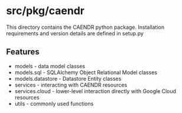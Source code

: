 src/pkg/caendr
=============================================================================

This directory contains the CAENDR python package. Installation requirements and version details are defined in setup.py

Features
-----------------------------------------------------------------------------

- models - data model classes
- models.sql - SQLAlchemy Object Relational Model classes
- models.datastore - Datastore Entity classes
- services - interacting with CAENDR resources
- services.cloud - lower-level interaction directly with Google Cloud resources
- utils - commonly used functions
